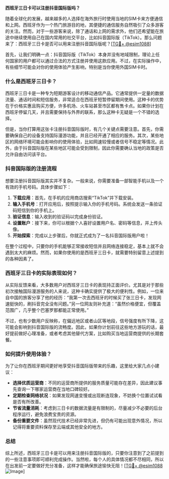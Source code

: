 **西班牙三日卡可以注册抖音国际版吗？**

随着全球化的发展，越来越多的人选择在海外旅行时使用当地的SIM卡来方便通信和上网。西班牙作为一个热门旅游目的地，其便捷的通信服务自然吸引了众多游客的关注。然而，对于一些游客来说，除了通话和上网的需求外，他们还希望能在旅途中继续使用自己在国内常用的社交平台，比如抖音国际版（TikTok）。那么问题来了：西班牙三日卡是否可以用来注册抖音国际版呢？[[TG💪+ @esim1088](https://t.me/s/esim1088)]

首先，让我们明确一点：抖音国际版（TikTok）本身并没有地域限制，理论上任何国家的用户都可以通过合法的方式注册并使用这款应用。不过，在实际操作中，有些细节可能会对你的使用体验产生影响，特别是当你使用外国SIM卡时。

### 什么是西班牙三日卡？

西班牙三日卡是一种专为短期游客设计的移动通信产品。它通常提供一定量的数据流量、通话时间和短信服务，非常适合在西班牙短暂停留期间使用。这种卡的优势在于价格实惠且购买方便，许多机场、火车站甚至市区都有售卡点。如果你计划在西班牙停留几天，并且需要保持与外界的联系，那么这种卡无疑是一个不错的选择。

但是，当你打算用这张卡注册抖音国际版时，有几个关键点需要注意。首先，你需要确保自己的设备支持国际漫游功能，并且已经开通了相应的服务。其次，某些地区的网络环境可能会影响你的使用体验，比如网速较慢或者信号不稳定等情况。此外，由于抖音国际版在某些地区可能会受到限制，因此你需要确认当地的政策是否允许自由访问该平台。

### 抖音国际版的注册流程

想要注册抖音国际版其实并不复杂。一般来说，你需要准备一部智能手机以及一个有效的手机号码。具体步骤如下：

1. **下载应用**：首先，在手机的应用商店搜索“TikTok”并下载安装。
2. **输入手机号**：打开应用后，按照提示输入你的手机号码。系统会发送一条验证码短信到你的手机上。
3. **验证信息**：输入收到的验证码以完成身份验证。
4. **设置账户**：接下来，你可以根据个人喜好设置用户名、密码等信息，并上传头像。
5. **开始探索**：完成以上步骤后，你就正式成为了一名抖音国际版用户啦！

在整个过程中，只要你的手机能够正常接收短信并且网络连接稳定，基本上就不会遇到太大的麻烦。然而，如果你使用的是西班牙三日卡，就需要特别留意上述提到的各种因素了。

### 西班牙三日卡的实际表现如何？

从实际反馈来看，大多数用户对西班牙三日卡的表现持正面评价。尤其是对于那些初次接触国际漫游服务的人来说，这种卡确实提供了极大的便利性。例如，一位来自中国的旅客分享了他的经历：“我第一次去西班牙的时候买了张三日卡，发现网速挺快的，刷抖音完全没有问题。”另一位网友则补充道：“虽然价格便宜，但覆盖范围广，几乎整个巴塞罗那都能正常使用。”

不过，也有少数用户反映称，在偏远地区或者山区等地段，信号强度有所下降，这可能会影响到抖音国际版的流畅度。因此，如果你计划前往这些地方游玩的话，最好提前做好心理准备，或者考虑其他替代方案，比如购买当地运营商提供的长期套餐。

### 如何提升使用体验？

为了让你在西班牙期间更好地享受抖音国际版带来的乐趣，这里给大家几点小建议：

- **选择优质运营商**：不同的运营商所提供的服务质量可能存在差异，因此建议事先查询一下哪家运营商在当地口碑较好。
- **定期检查网络状况**：如果发现网速变慢或出现断连现象，不妨换个位置试试看是否有所改善。
- **节省流量消耗**：考虑到三日卡的数据流量是有限制的，尽量减少不必要的后台程序运行，避免浪费宝贵的资源。
- **备份重要文件**：虽然现代技术已经非常先进，但仍有可能出现意外情况，所以记得将重要资料保存至云端或其他安全的地方。

### 总结

综上所述，西班牙三日卡是可以用来注册抖音国际版的，只要你注意到了之前提到的一些注意事项即可顺利完成操作。当然啦，每个人的具体情况都不尽相同，所以在出发前一定要做好充分准备，这样才能确保旅途愉快无阻！[[TG💪+ @esim1088](https://t.me/s/esim1088) ![Image](https://i.postimg.cc/4NQfJmqS/Snipaste-2025-05-13-00-14-12.png)]